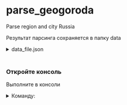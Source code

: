 # parse_geogoroda
Parse region and city Russia

Результат парсинга сохраняетcя в папку data

<details><summary> data_file.json </summary>

    [{
    'title': Region, 
    'url': Url region(translate name), 
    'city': [
            {
             'title': City, 
             'url': Url city(translate name),
            }
            ]
    }]

</details>

### <br><b>Откройте консоль</b>

Выполните в консоли         
    <details><summary> Команду: </summary>
```
docker-compose up --build
```
</details>
